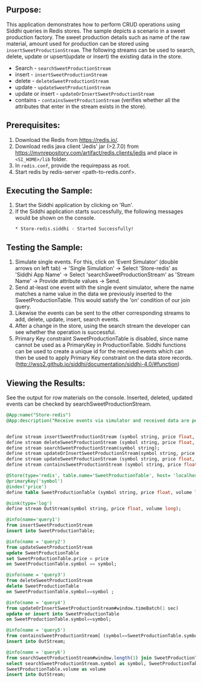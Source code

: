 ## Purpose:
This application demonstrates how to perform CRUD operations using Siddhi queries in Redis stores. The sample depicts a scenario in a sweet production factory. The sweet production details such as name of the raw material, amount used for production can be stored using `insertSweetProductionStream`. The following streams can be used to search, delete, update or upsert(update or insert) the existing data in the store.

* Search - `searchSweetProductionStream`
* insert - `insertSweetProductionStream`
* delete - `deleteSweetProductionStream`
* update - `updateSweetProductionStream`
* update or insert - `updateOrInsertSweetProductionStream`
* contains - `containsSweetProductionStream` (verifies whether all the attributes that enter in the stream exists in the store).

## Prerequisites:
1. Download the Redis from https://redis.io/.
2. Download redis java client 'Jedis' jar (>2.7.0) from https://mvnrepository.com/artifact/redis.clients/jedis and place in `<SI_HOME>/lib` folder.
3. In `redis.conf`, provide the requirepass as root.
4. Start redis by redis-server <path-to-redis.conf>.

## Executing the Sample:
1. Start the Siddhi application by clicking on 'Run'.
2. If the Siddhi application starts successfully, the following messages would be shown on the console.
    ```
    * Store-redis.siddhi - Started Successfully!
    ```

## Testing the Sample:
1. Simulate single events. For this, click on 'Event Simulator' (double arrows on left tab) -> 'Single Simulation' -> Select 'Store-redis' as 'Siddhi App Name' -> Select 'searchSweetProductionStream' as 'Stream Name' -> Provide attribute values -> Send.
2. Send at-least one event with the single event simulator, where the name matches a name value in the data we previously inserted to the SweetProductionTable. This would satisfy the 'on' condition of our join query.
3. Likewise the events can be sent to the other corresponding streams to add, delete, update, insert, search events.
4. After a change in the store, using the search stream the developer can see whether the operation is successful.
5. Primary Key constraint SweetProductionTable is disabled, since name cannot be used as a PrimaryKey in ProductionTable.
Siddhi functions can be used to create a unique id for the received events which can then be used to apply Primary Key constraint on the data store records. (http://wso2.github.io/siddhi/documentation/siddhi-4.0/#function)

## Viewing the Results:
See the output for row materials on the console. Inserted, deleted, updated events can be checked by searchSweetProductionStream.

```sql
@App:name("Store-redis")
@App:description("Receive events via simulator and received data are persisted in store.")


define stream insertSweetProductionStream (symbol string, price float, volume long);
define stream deleteSweetProductionStream (symbol string, price float, volume long);
define stream searchSweetProductionStream(symbol string);
define stream updateOrInsertSweetProductionStream(symbol string, price float, volume long);
define stream updateSweetProductionStream (symbol string, price float, volume long);
define stream containsSweetProductionStream (symbol string, price float, volume long);

@Store(type='redis', table.name='SweetProductionTable', host= 'localhost', port='6379', password="root")
@primaryKey('symbol')
@index('price')
define table SweetProductionTable (symbol string, price float, volume long);

@sink(type='log')
define stream OutStream(symbol string, price float, volume long);

@info(name='query1')
from insertSweetProductionStream
insert into SweetProductionTable;

@info(name = 'query2')
from updateSweetProductionStream
update SweetProductionTable
set SweetProductionTable.price = price
on SweetProductionTable.symbol == symbol;

@info(name = 'query3')
from deleteSweetProductionStream
delete SweetProductionTable
on SweetProductionTable.symbol==symbol ;

@info(name = 'query4')
from updateOrInsertSweetProductionStream#window.timeBatch(1 sec)
update or insert into SweetProductionTable
on SweetProductionTable.symbol==symbol;

@info(name = 'query5')
from containsSweetProductionStream[ (symbol==SweetProductionTable.symbol) in SweetProductionTable]
insert into OutStream;

@info(name = 'query6')
from searchSweetProductionStream#window.length(1) join SweetProductionTable on searchSweetProductionStream.symbol==SweetProductionTable.symbol
select searchSweetProductionStream.symbol as symbol, SweetProductionTable.price as price,
SweetProductionTable.volume as volume
insert into OutStream;
```